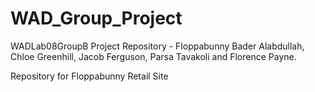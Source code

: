 # WAD_Group_Project
WADLab08GroupB Project Repository - Floppabunny
Bader Alabdullah, Chloe Greenhill, Jacob Ferguson, Parsa Tavakoli and Florence Payne.

Repository for Floppabunny Retail Site
